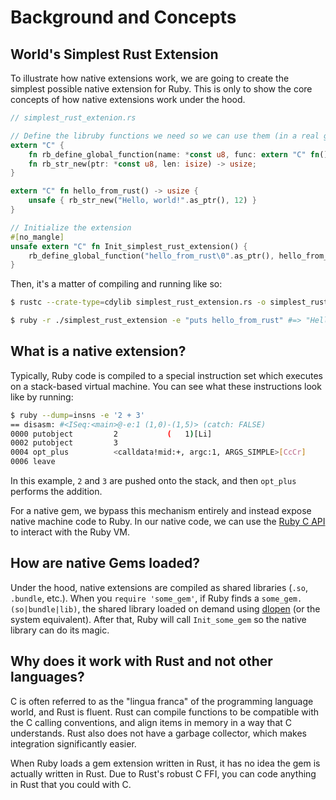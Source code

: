 # Background and Concepts

## World's Simplest Rust Extension

To illustrate how native extensions work, we are going to create the simplest possible native extension for Ruby. This
is only to show the core concepts of how native extensions work under the hood.

```rust
// simplest_rust_extenion.rs

// Define the libruby functions we need so we can use them (in a real gem, rb-sys would do this for you)
extern "C" {
    fn rb_define_global_function(name: *const u8, func: extern "C" fn() -> usize, arity: isize);
    fn rb_str_new(ptr: *const u8, len: isize) -> usize;
}

extern "C" fn hello_from_rust() -> usize {
    unsafe { rb_str_new("Hello, world!".as_ptr(), 12) }
}

// Initialize the extension
#[no_mangle]
unsafe extern "C" fn Init_simplest_rust_extension() {
    rb_define_global_function("hello_from_rust\0".as_ptr(), hello_from_rust, 0);
}
```

Then, it's a matter of compiling and running like so:

```sh
$ rustc --crate-type=cdylib simplest_rust_extension.rs -o simplest_rust_extension.bundle -C link-arg="-Wl,-undefined,dynamic_lookup"

$ ruby -r ./simplest_rust_extension -e "puts hello_from_rust" #=> "Hello, world!"
```

## What is a native extension?

Typically, Ruby code is compiled to a special instruction set which executes on a stack-based virtual machine. You can
see what these instructions look like by running:

```sh
$ ruby --dump=insns -e '2 + 3'
== disasm: #<ISeq:<main>@-e:1 (1,0)-(1,5)> (catch: FALSE)
0000 putobject         2           (   1)[Li]
0002 putobject         3
0004 opt_plus          <calldata!mid:+, argc:1, ARGS_SIMPLE>[CcCr]
0006 leave
```

In this example, `2` and `3` are pushed onto the stack, and then `opt_plus` performs the addition.

For a native gem, we bypass this mechanism entirely and instead expose native machine code to Ruby. In our native code,
we can use the [Ruby C API] to interact with the Ruby VM.

## How are native Gems loaded?

Under the hood, native extensions are compiled as shared libraries (`.so`, `.bundle`, etc.). When you
`require 'some_gem'`, if Ruby finds a `some_gem.(so|bundle|lib)`, the shared library loaded on demand using [dlopen] (or
the system equivalent). After that, Ruby will call `Init_some_gem` so the native library can do its magic.

## Why does it work with Rust and not other languages?

C is often referred to as the "lingua franca" of the programming language world, and Rust is fluent. Rust can compile
functions to be compatible with the C calling conventions, and align items in memory in a way that C understands. Rust
also does not have a garbage collector, which makes integration significantly easier.

When Ruby loads a gem extension written in Rust, it has no idea the gem is actually written in Rust. Due to Rust's
robust C FFI, you can code anything in Rust that you could with C.

[vincius stock's excellent guide]: https://dev.to/vinistock/creating-ruby-native-extensions-kg1
[ruby c api]: https://docs.ruby-lang.org/en/3.1/extension_rdoc.html
[dlopen]: https://man7.org/linux/man-pages/man3/dlopen.3.html
[rustonomicon docs]: https://doc.rust-lang.org/nomicon/ffi.html#calling-rust-code-from-c
